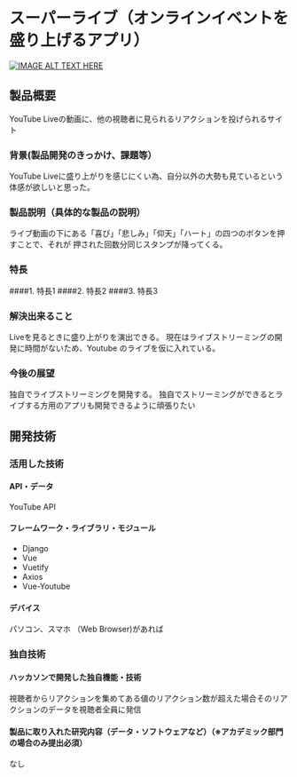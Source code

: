 # スーパーライブ（オンラインイベントを盛り上げるアプリ）

[![IMAGE ALT TEXT HERE](https://jphacks.com/wp-content/uploads/2020/09/JPHACKS2020_ogp.jpg)](https://www.youtube.com/watch?v=G5rULR53uMk)

## 製品概要
YouTube Liveの動画に、他の視聴者に見られるリアクションを投げられるサイト
### 背景(製品開発のきっかけ、課題等）
YouTube Liveに盛り上がりを感じにくい為、自分以外の大勢も見ているという体感が欲しいと思った。
### 製品説明（具体的な製品の説明）
ライブ動画の下にある「喜び」「悲しみ」「仰天」「ハート」の四つのボタンを押すことで、それが
押された回数分同じスタンプが降ってくる。
### 特長
####1. 特長1
####2. 特長2
####3. 特長3

### 解決出来ること
Liveを見るときに盛り上がりを演出できる。
 現在はライブストリーミングの開発に時間がないため、Youtube のライブを仮に入れている。
### 今後の展望
独自でライブストリーミングを開発する。
独自でストリーミングができるとライブする方用のアプリも開発できるように頑張りたい


## 開発技術
### 活用した技術
#### API・データ
YouTube API

#### フレームワーク・ライブラリ・モジュール
* Django
* Vue
* Vuetify
* Axios
* Vue-Youtube

#### デバイス
パソコン、スマホ （Web Browser)があれば

### 独自技術
#### ハッカソンで開発した独自機能・技術

視聴者からリアクションを集めてある値のリアクション数が超えた場合そのリアクションのデータを視聴者全員に発信

#### 製品に取り入れた研究内容（データ・ソフトウェアなど）（※アカデミック部門の場合のみ提出必須）
なし
